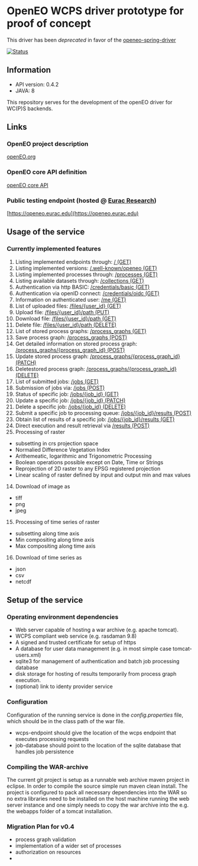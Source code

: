 # OpenEO WCPS driver prototype for proof of concept

This driver has been *deprecated* in favor of the [openeo-spring-driver](https://github.com/Open-EO/openeo-spring-driver)

[![Status](https://img.shields.io/badge/Status-proof--of--concept-yellow.svg)]()

## Information
- API version: 0.4.2
- JAVA: 8

This repository serves for the development of the openEO driver for WC(P)S backends.

## Links

### OpenEO project description
[openEO.org](http://openeo.org/)
### OpenEO core API definition
[openEO core API](https://open-eo.github.io/openeo-api/)
### Public testing endpoint (hosted @ [Eurac Research](http://www.eurac.edu))
[https://openeo.eurac.edu](https://openeo.eurac.edu)

## Usage of the service

### Currently implemented features
1. Listing implemented endpoints through: [/ (GET)](https://openeo.eurac.edu/)
2. Listing implemented versions: [/.well-known/openeo (GET)](https://openeo.eurac.edu/.well-known/openeo)
3. Listing implemented processes through: [/processes (GET)](https://openeo.eurac.edu/processes)
4. Listing available datasets through:    [/collections (GET)](https://openeo.eurac.edu/collections)
5. Authentication via http BASIC: [/credentials/basic (GET)](https://openeo.eurac.edu/credentials/basic)
6. Authentication via openID connect: [/credentials/oidc (GET)](https://openeo.eurac.edu/credentials/oidc)
7. Information on authenticated user: [/me (GET)](https://openeo.eurac.edu/me)
8. List of uploaded files: [/files/{user_id} (GET)](https://openeo.eurac.edu/files/{user_id})
9. Upload file: [/files/{user_id}/path (PUT)](https://openeo.eurac.edu/files/{user_id}/{path})
10. Download file: [/files/{user_id}/path (GET)](https://openeo.eurac.edu/files/{user_id}/{path})
11. Delete file: [/files/{user_id}/path (DELETE)](https://openeo.eurac.edu/files/{user_id}/{path})
12. List of stored process graphs: [/process_graphs (GET)](https://openeo.eurac.edu/process_graphs)
12. Save process graph: [/process_graphs (POST)](https://openeo.eurac.edu/process_graphs)
13. Get detailed information on stored process graph: [/process_graphs/{process_graph_id} (POST)](https://openeo.eurac.edu/process_graphs/{process_graph_id})
14. Update stored process graph: [/process_graphs/{process_graph_id} (PATCH)](https://openeo.eurac.edu/process_graphs/{process_graph_id})
15. Deletestored process graph: [/process_graphs/{process_graph_id} (DELETE)](https://openeo.eurac.edu/process_graphs/{process_graph_id})
16. List of submitted jobs: [/jobs (GET)](https://openeo.eurac.edu/jobs)
17. Submission of jobs via: [/jobs (POST)](https://openeo.eurac.edu/jobs)
18. Status of specific job: [/jobs/{job_id} (GET)](https://openeo.eurac.edu/jobs/{job_id})
19. Update a specific job: [/jobs/{job_id} (PATCH)](https://openeo.eurac.edu/jobs/{job_id})
20. Delete a specific job: [/jobs/{job_id} (DELETE)](https://openeo.eurac.edu/jobs/{job_id})
21. Submit a specific job to processing queue: [/jobs/{job_id}/results (POST)](https://openeo.eurac.edu/jobs/{job_id}/results)
22. Obtain list of results of a specific job: [/jobs/{job_id}/results (GET)](https://openeo.eurac.edu/jobs/{job_id}/results)
23. Direct execution and result retrieval via [/results (POST)](https://openeo.eurac.edu/results)
24. Processing of raster
  * subsetting in crs projection space
  * Normalied Difference Vegetation Index
  * Arithemeatic, logarithmic and Trigonometric Processing
  * Boolean operations possible except on Date, Time or Strings
  * Reprojection of 2D raster to any EPSG registered projection
  * Linear scaling of raster defined by input and output min and max values
14. Download of image as 
  * tiff
  * png
  * jpeg
15. Processing of time series of raster
  * subsetting along time axis
  * Min compositing along time axis
  * Max compositing along time axis
16. Download of time series as
  * json
  * csv
  * netcdf
  
## Setup of the service

### Operating environment dependencies
- Web server capable of hosting a war archive (e.g. apache tomcat).
- WCPS compliant web service (e.g. rasdaman 9.8)
- A signed and trusted certificate for setup of https
- A database for user data management (e.g. in most simple case tomcat-users.xml)
- sqlite3 for management of authentication and batch job processing database
- disk storage for hosting of results temporarily from process graph execution.
- (optional) link to identy provider service 

### Configuration
Configuration of the running service is done in the *config.properties* file, which should be in the class path of the war file.
- wcps-endpoint should give the location of the wcps endpoint that executes processing requests
- job-database should point to the location of the sqlite database that handles job persistence

### Compiling the WAR-archive
The current git project is setup as a runnable web archive maven project in eclipse. In order to compile the source simple run maven clean install. The project is configured to pack all necessary dependencies into the WAR so no extra libraries need to be installed on the host machine running the web server instance and one simply needs to copy the war archive into the e.g. the webapps folder of a tomcat installation. 

### Migration Plan for v0.4

- process graph validation
- implementation of a wider set of processes
- authorization on resources
- 
